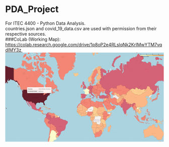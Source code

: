 # PDA_Project
For ITEC 4400 - Python Data Analysis.<br>
countries.json and covid_19_data.csv are used with permission from their respective sources.<br>
###CoLab (Working Map):<br>
https://colab.research.google.com/drive/1p8oP2e4RLslqNk2KrIMwYTM7vqdIMY3z 
![COVID Cases by Country](dat/world_map.jpg?raw=true "COVID Cases by Country")